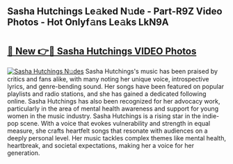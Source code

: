 ## Sasha Hutchings Le𝚊ked N𝚞de - Part-R9Z Video Photos - Hot Onlyf𝚊ns Le𝚊ks LkN9A

# <h2><a href="http://ac18111.deff.icu/?id=Sasha+Hutchings">🔗 New 👉🔴 Sasha Hutchings VIDEO Photos</a></h2>

[![Sasha Hutchings N𝚞des](https://i.imgur.com/rIISA9y.gif)](http://ac18111.deff.icu/?id=Sasha+Hutchings)
Sasha Hutchings's music has been praised by critics and fans alike, with many noting her unique voice, introspective lyrics, and genre-bending sound. Her songs have been featured on popular playlists and radio stations, and she has gained a dedicated following online. Sasha Hutchings has also been recognized for her advocacy work, particularly in the area of mental health awareness and support for young women in the music industry. Sasha Hutchings is a rising star in the indie-pop scene. With a voice that evokes vulnerability and strength in equal measure, she crafts heartfelt songs that resonate with audiences on a deeply personal level. Her music tackles complex themes like mental health, heartbreak, and societal expectations, making her a voice for her generation.
